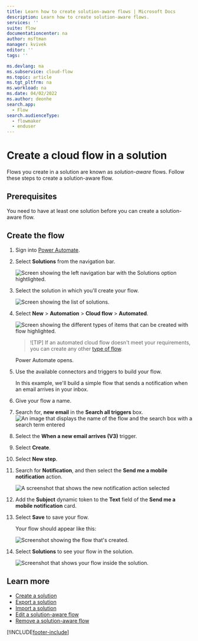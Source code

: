 ```yaml
---
title: Learn how to create solution-aware flows | Microsoft Docs
description: Learn how to create solution-aware flows.
services: ''
suite: flow
documentationcenter: na
author: msftman
manager: kvivek
editor: ''
tags: ''

ms.devlang: na
ms.subservice: cloud-flow
ms.topic: article
ms.tgt_pltfrm: na
ms.workload: na
ms.date: 04/02/2022
ms.author: deonhe
search.app: 
  - Flow
search.audienceType: 
  - flowmaker
  - enduser
---
```


# Create a cloud flow in a solution

Flows you create in a solution are known as *solution-aware* flows. Follow these steps to create a solution-aware flow.

## Prerequisites

You need to have at least one solution before you can create a solution-aware flow.

## Create the flow

1. Sign into [Power Automate](https://flow.microsoft.com).
1. Select **Solutions** from the navigation bar.

   ![Screen showing the left navigation bar with the Solutions option hightlighted.](./media/create-flow-solution/select-solutions-from-left-nav.png)

1. Select the solution in which you'll create your flow.

   ![Screen showing the list of solutions.](./media/create-flow-solution/new-solution-created.png)

1. Select **New** > **Automation** > **Cloud flow** > **Automated**.

   ![Screen showing the different types of items that can be created with flow highlighted.](./media/create-flow-solution/select-new-flow.png)

   >![TIP]
   >If an automated cloud flow doesn't meet your requirements, you can create any other [type of flow](./flow-types.md).

   Power Automate opens.

1. Use the available connectors and triggers to build your flow.

   In this example, we'll build a simple flow that sends a notification when an email arrives in your inbox.
1. Give your flow a name.
1. Search for, **new email** in the **Search all triggers** box.
   ![An image that displays the name of the flow and the search box with a search term entered](./media/create-flow-solution/search-trigger.png)
1. Select the **When a new email arrives (V3)** trigger.
1. Select **Create**.
1. Select **New step**.
1. Search for **Notification**, and then select the **Send me a mobile notification** action.

   ![A screenshot that shows the new notification action selected](./media/create-flow-solution/new-notification.png)

1. Add the **Subject** dynamic token to the **Text** field of the **Send me a mobile notification** card.
1. Select **Save** to save your flow.

   Your flow should appear like this:

   ![Screenshot showing the flow that's created.](./media/create-flow-solution/new-email-notification-flow.png)

1. Select **Solutions** to see your flow in the solution.

   ![Screenshot that shows your flow inside the solution.](./media/create-flow-solution/new-flow-inside-solution.png)

## Learn more

* [Create a solution](./overview-solution-flows.md)
* [Export a solution](./export-flow-solution.md)
* [Import a solution](./import-flow-solution.md)
* [Edit a solution-aware flow](./edit-solution-aware-flow.md)
* [Remove a solution-aware flow](./remove-solution-aware-flow.md)

[!INCLUDE[footer-include](includes/footer-banner.md)]